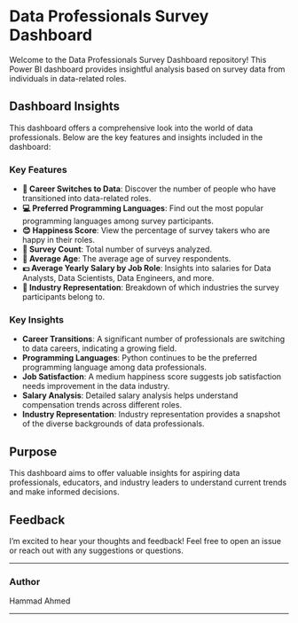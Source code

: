 # Data Professionals Survey Dashboard

Welcome to the Data Professionals Survey Dashboard repository! This Power BI dashboard provides insightful analysis based on survey data from individuals in data-related roles.

## Dashboard Insights

This dashboard offers a comprehensive look into the world of data professionals. Below are the key features and insights included in the dashboard:

### Key Features

- **🔄 Career Switches to Data**: Discover the number of people who have transitioned into data-related roles.
- **💻 Preferred Programming Languages**: Find out the most popular programming languages among survey participants.
- **😊 Happiness Score**: View the percentage of survey takers who are happy in their roles.
- **📝 Survey Count**: Total number of surveys analyzed.
- **👤 Average Age**: The average age of survey respondents.
- **💵 Average Yearly Salary by Job Role**: Insights into salaries for Data Analysts, Data Scientists, Data Engineers, and more.
- **🏢 Industry Representation**: Breakdown of which industries the survey participants belong to.

### Key Insights

- **Career Transitions**: A significant number of professionals are switching to data careers, indicating a growing field.
- **Programming Languages**: Python continues to be the preferred programming language among data professionals.
- **Job Satisfaction**: A medium happiness score suggests job satisfaction needs improvement in the data industry.
- **Salary Analysis**: Detailed salary analysis helps understand compensation trends across different roles.
- **Industry Representation**: Industry representation provides a snapshot of the diverse backgrounds of data professionals.

## Purpose

This dashboard aims to offer valuable insights for aspiring data professionals, educators, and industry leaders to understand current trends and make informed decisions.

## Feedback

I’m excited to hear your thoughts and feedback! Feel free to open an issue or reach out with any suggestions or questions.

---

### Author

Hammad Ahmed

---
